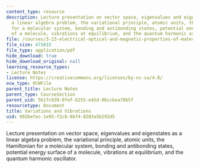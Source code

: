 ```yaml
---
content_type: resource
description: Lecture presentation on vector space, eigenvalues and eigenstates as
  a linear algebra problem, the variational principle, atomic units, the Hamiltonian
  for a molecular system, bonding and antibonding states, potential energy surface
  of a molecule, vibrations at equilibrium, and the quantum harmonic oscillator.
file: /courses/3-23-electrical-optical-and-magnetic-properties-of-materials-fall-2007/992befec1e95f2c89bf48203a5b292d5_clean6.pdf
file_size: 471615
file_type: application/pdf
hide_download: true
hide_download_original: null
learning_resource_types:
- Lecture Notes
license: https://creativecommons.org/licenses/by-nc-sa/4.0/
ocw_type: OCWFile
parent_title: Lecture Notes
parent_type: CourseSection
parent_uid: 5b1fc039-9fef-b255-e45d-0bccbea70b5f
resourcetype: Document
title: Variations and Vibrations
uid: 992befec-1e95-f2c8-9bf4-8203a5b292d5
---
```

Lecture presentation on vector space, eigenvalues and eigenstates as a linear algebra problem, the variational principle, atomic units, the Hamiltonian for a molecular system, bonding and antibonding states, potential energy surface of a molecule, vibrations at equilibrium, and the quantum harmonic oscillator.